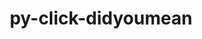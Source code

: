---
title: "py-click-didyoumean"
layout: cache
categories: [package, v0.18.0]
meta: {"versions": ["0.0.3"], "compilers": ["gcc@=7.5.0"], "oss": ["ubuntu18.04"], "platforms": ["linux"], "targets": ["x86_64"], "stacks": ["radiuss", "root"], "num_specs": 1, "num_specs_by_stack": {"radiuss": 1, "root": 1}}
spec_details: [{"hash": "ydccq46y55turoo4wcexxm4zuxg7cisu", "compiler": "gcc@=7.5.0", "versions": ["0.0.3"], "os": "ubuntu18.04", "platform": "linux", "target": "x86_64", "variants": [], "stacks": ["radiuss", "root"], "size": "-", "tarball": "https://binaries.spack.io/v0.18.0/build_cache/linux-ubuntu18.04-x86_64/gcc-7.5.0/py-click-didyoumean-0.0.3/linux-ubuntu18.04-x86_64-gcc-7.5.0-py-click-didyoumean-0.0.3-ydccq46y55turoo4wcexxm4zuxg7cisu.spack"}]
---